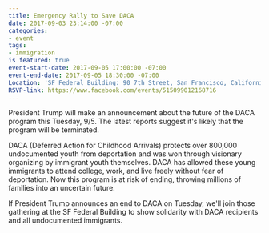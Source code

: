 ```yaml
---
title: Emergency Rally to Save DACA
date: 2017-09-03 23:14:00 -07:00
categories:
- event
tags:
- immigration
is featured: true
event-start-date: 2017-09-05 17:00:00 -07:00
event-end-date: 2017-09-05 18:30:00 -07:00
Location: 'SF Federal Building: 90 7th Street, San Francisco, California 94103'
RSVP-link: https://www.facebook.com/events/515099012168716
---
```


President Trump will make an announcement about the future of the DACA program this Tuesday, 9/5. The latest reports suggest it's likely that the program will be terminated.

DACA (Deferred Action for Childhood Arrivals) protects over 800,000 undocumented youth from deportation and was won through visionary organizing by immigrant youth themselves. DACA has allowed these young immigrants to attend college, work, and live freely without fear of deportation. Now this program is at risk of ending, throwing millions of families into an uncertain future. 

If President Trump announces an end to DACA on Tuesday, we'll join those gathering at the SF Federal Building to show solidarity with DACA recipients and all undocumented immigrants.